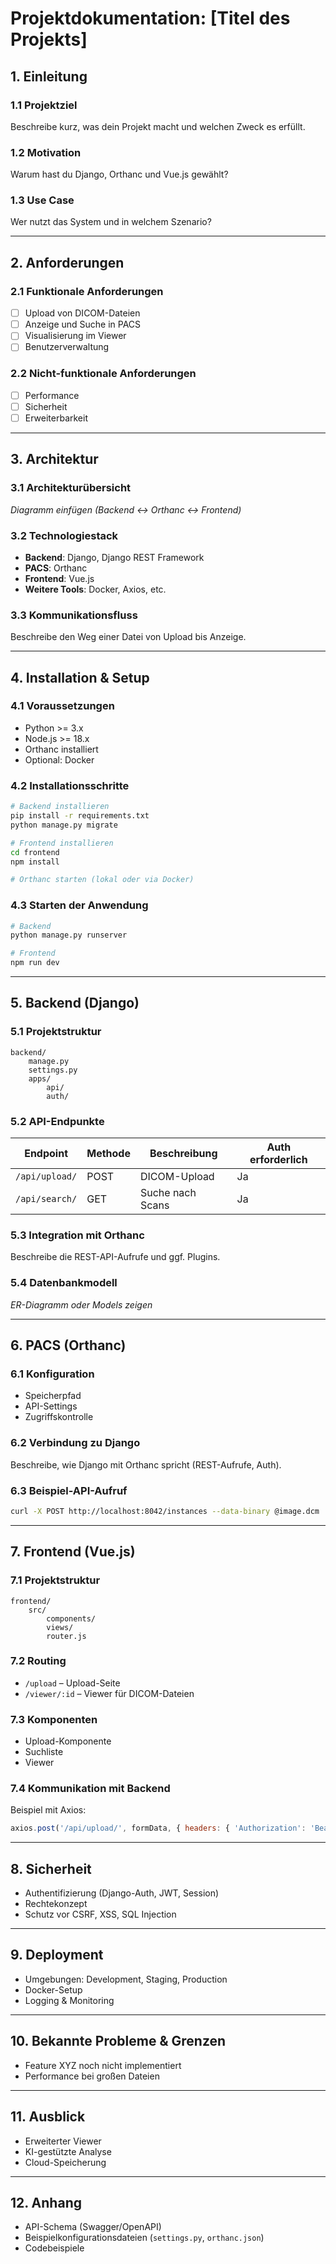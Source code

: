 # Projektdokumentation: [Titel des Projekts]

## 1. Einleitung
### 1.1 Projektziel
Beschreibe kurz, was dein Projekt macht und welchen Zweck es erfüllt.

### 1.2 Motivation
Warum hast du Django, Orthanc und Vue.js gewählt?

### 1.3 Use Case
Wer nutzt das System und in welchem Szenario?

---

## 2. Anforderungen
### 2.1 Funktionale Anforderungen
- [ ] Upload von DICOM-Dateien
- [ ] Anzeige und Suche in PACS
- [ ] Visualisierung im Viewer
- [ ] Benutzerverwaltung

### 2.2 Nicht-funktionale Anforderungen
- [ ] Performance
- [ ] Sicherheit
- [ ] Erweiterbarkeit

---

## 3. Architektur
### 3.1 Architekturübersicht
*Diagramm einfügen (Backend ↔ Orthanc ↔ Frontend)*

### 3.2 Technologiestack
- **Backend**: Django, Django REST Framework
- **PACS**: Orthanc
- **Frontend**: Vue.js
- **Weitere Tools**: Docker, Axios, etc.

### 3.3 Kommunikationsfluss
Beschreibe den Weg einer Datei von Upload bis Anzeige.

---

## 4. Installation & Setup
### 4.1 Voraussetzungen
- Python >= 3.x
- Node.js >= 18.x
- Orthanc installiert
- Optional: Docker

### 4.2 Installationsschritte
```bash
# Backend installieren
pip install -r requirements.txt
python manage.py migrate

# Frontend installieren
cd frontend
npm install

# Orthanc starten (lokal oder via Docker)
```

### 4.3 Starten der Anwendung
```bash
# Backend
python manage.py runserver

# Frontend
npm run dev
```

---

## 5. Backend (Django)
### 5.1 Projektstruktur
```
backend/
    manage.py
    settings.py
    apps/
        api/
        auth/
```

### 5.2 API-Endpunkte
| Endpoint        | Methode | Beschreibung         | Auth erforderlich |
|-----------------|---------|----------------------|-------------------|
| `/api/upload/`  | POST    | DICOM-Upload         | Ja                |
| `/api/search/`  | GET     | Suche nach Scans     | Ja                |

### 5.3 Integration mit Orthanc
Beschreibe die REST-API-Aufrufe und ggf. Plugins.

### 5.4 Datenbankmodell
*ER-Diagramm oder Models zeigen*

---

## 6. PACS (Orthanc)
### 6.1 Konfiguration
- Speicherpfad
- API-Settings
- Zugriffskontrolle

### 6.2 Verbindung zu Django
Beschreibe, wie Django mit Orthanc spricht (REST-Aufrufe, Auth).

### 6.3 Beispiel-API-Aufruf
```bash
curl -X POST http://localhost:8042/instances --data-binary @image.dcm
```

---

## 7. Frontend (Vue.js)
### 7.1 Projektstruktur
```
frontend/
    src/
        components/
        views/
        router.js
```

### 7.2 Routing
- `/upload` – Upload-Seite
- `/viewer/:id` – Viewer für DICOM-Dateien

### 7.3 Komponenten
- Upload-Komponente
- Suchliste
- Viewer

### 7.4 Kommunikation mit Backend
Beispiel mit Axios:
```javascript
axios.post('/api/upload/', formData, { headers: { 'Authorization': 'Bearer ...' } })
```

---

## 8. Sicherheit
- Authentifizierung (Django-Auth, JWT, Session)
- Rechtekonzept
- Schutz vor CSRF, XSS, SQL Injection

---

## 9. Deployment
- Umgebungen: Development, Staging, Production
- Docker-Setup
- Logging & Monitoring

---

## 10. Bekannte Probleme & Grenzen
- Feature XYZ noch nicht implementiert
- Performance bei großen Dateien

---

## 11. Ausblick
- Erweiterter Viewer
- KI-gestützte Analyse
- Cloud-Speicherung

---

## 12. Anhang
- API-Schema (Swagger/OpenAPI)
- Beispielkonfigurationsdateien (`settings.py`, `orthanc.json`)
- Codebeispiele
